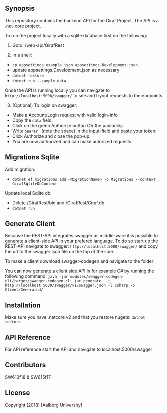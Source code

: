 ## Synopsis

This repository contains the backend API for the Giraf Project. The API is a .net-core project.

To run the project locally with a sqlite database first do the following:

1. Goto: /web-api/GirafRest

2. In a shell:
  - `cp appsettings.example.json appsettings.Development.json`
  - update appsettings.Development.json as necessary
  - `dotnet restore`
  - `dotnet run --sample-data`

Once the API is running locally you can navigate to `http://localhost:5000/swagger/` to see and tryout requests to the endpoints

3. (Optional) To login on swagger:
  - Make a Account/Login request with valid login-info
  - Copy the `data` field.
  - Click on the green Authorize button (Or the padlocks)
  - Write `bearer ` (note the space) in the input-field and paste your token. 
  - Click Authorize and close the pop-up. 
  - You are now authorized and can make autorized requests.

## Migrations Sqlite
  Add migration:
  -  `dotnet ef migrations add <MigrationName> -o Migrations --context GirafSqliteDbContext`

  Update local Sqlite db:
  - Delete /GirafRest/bin and /GirafRest/Giraf.db
  - `dotnet run`

## Generate Client
Because the REST-API integrates swagger as middle-ware it is possible to generate a client-side API in your prefered language. To do so start up the REST-API navigate to swagger: `http://localhost:5000/swagger/` and copy the url to the swagger json file on the top of the side.

To make a client download swagger-codegen and navigate to the folder:

You can now generate a client side API in for example C# by running the following command:   `java -jar modules/swagger-codegen-cli/target/swagger-codegen-cli.jar generate  -i http://localhost:5000/swagger/v1/swagger.json -l csharp -o Client/Generated/
` 

## Installation

Make sure you have .netcore v2 and that you restore nugets: `dotnet restore`

## API Reference

For API reference start the API and navigate to localhost:5000/swagger

## Contributors

SW613f18 & SW615f17

## License

Copyright [2018] [Aalborg University]
